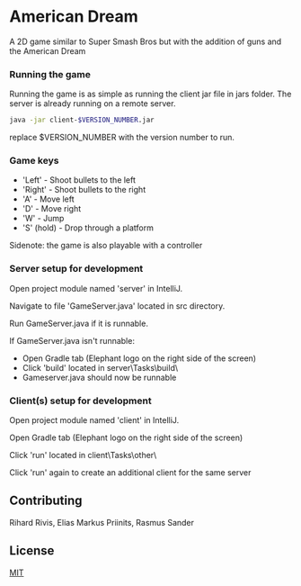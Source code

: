 # American Dream

A 2D game similar to Super Smash Bros but with the addition of guns and the American Dream

### Running the game

Running the game is as simple as running the client jar file in jars folder. The server is already running on a remote
server.

```bash
java -jar client-$VERSION_NUMBER.jar
```

replace $VERSION_NUMBER with the version number to run.

### Game keys

* 'Left' - Shoot bullets to the left
* 'Right' - Shoot bullets to the right
* 'A' - Move left
* 'D' - Move right
* 'W' - Jump
* 'S' (hold) - Drop through a platform

Sidenote: the game is also playable with a controller

### Server setup for development

Open project module named 'server' in IntelliJ.

Navigate to file 'GameServer.java' located in src directory.

Run GameServer.java if it is runnable.

If GameServer.java isn't runnable:

* Open Gradle tab (Elephant logo on the right side of the screen)
* Click 'build' located in server\Tasks\build\
* Gameserver.java should now be runnable

### Client(s) setup for development

Open project module named 'client' in IntelliJ.

Open Gradle tab (Elephant logo on the right side of the screen)

Click 'run' located in client\Tasks\other\

Click 'run' again to create an additional client for the same server

## Contributing

Rihard Rivis, Elias Markus Priinits, Rasmus Sander

## License

[MIT](https://choosealicense.com/licenses/mit/)